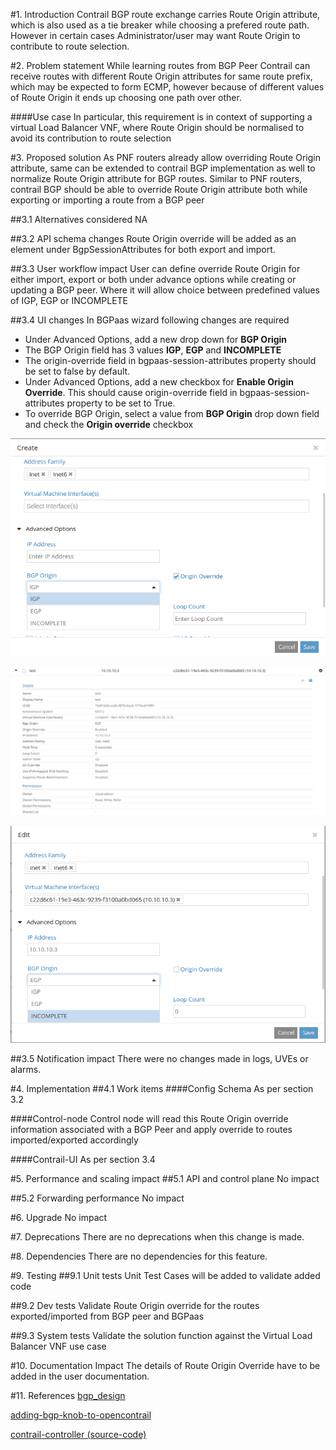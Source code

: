 #1. Introduction
Contrail BGP route exchange carries Route Origin attribute, which is also used
as a tie breaker while choosing a prefered route path. However in certain cases
Administrator/user may want Route Origin to contribute to route selection.

#2. Problem statement
While learning routes from BGP Peer Contrail can receive routes with different
Route Origin attributes for same route prefix, which may be expected to form
ECMP, however because of different values of Route Origin it ends up choosing
one path over other.

####Use case
In particular, this requirement is in context of supporting a virtual Load
Balancer VNF, where Route Origin should be normalised to avoid its contribution
to route selection

#3. Proposed solution
As PNF routers already allow overriding Route Origin attribute, same can be
extended to contrail BGP implementation as well to normalize Route Origin
attribute for BGP routes.
Similar to PNF routers, contrail BGP should be able to override Route Origin
attribute both while exporting or importing a route from a BGP peer

##3.1 Alternatives considered
NA

##3.2 API schema changes
Route Origin override will be added as an element under BgpSessionAttributes
for both export and import.

##3.3 User workflow impact
User can define override Route Origin for either import, export or both under
advance options while creating or updating a BGP peer.
Where it will allow choice between predefined values of IGP, EGP or INCOMPLETE

##3.4 UI changes
In BGPaas wizard following changes are required
* Under Advanced Options, add a new drop down for **BGP Origin**
* The BGP Origin field has 3 values **IGP**, **EGP** and **INCOMPLETE**
* The origin-override field in bgpaas-session-attributes property should be set to false by default.
* Under Advanced Options, add a new checkbox for **Enable Origin Override**. This should cause origin-override field in bgpaas-session-attributes property to be set to True.
* To override BGP Origin, select a value from **BGP Origin** drop down field and check the **Origin override** checkbox

![alt text](images/sec_4.1.1_j.png "Img 10")

![alt text](images/sec_4.1.1_k.png "Img 11")

![alt text](images/sec_4.1.1_l.png "Img 12")



##3.5 Notification impact
There were no changes made in logs, UVEs or alarms.


#4. Implementation
##4.1 Work items
####Config Schema
As per section 3.2

####Control-node
Control node will read this Route Origin override information associated with a
BGP Peer and apply override to routes imported/exported accordingly

####Contrail-UI
As per section 3.4

#5. Performance and scaling impact
##5.1 API and control plane
No impact

##5.2 Forwarding performance
No impact

#6. Upgrade
No impact

#7. Deprecations
There are no deprecations when this change is made.

#8. Dependencies
There are no dependencies for this feature.

#9. Testing
##9.1 Unit tests
Unit Test Cases will be added to validate added code

##9.2 Dev tests
Validate Route Origin override for the routes exported/imported from BGP peer
and BGPaas

##9.3 System tests
Validate the solution function against the Virtual Load Balancer VNF use case

#10. Documentation Impact
The details of Route Origin Override have to be added in the user documentation.

#11. References
[bgp_design](http://juniper.github.io/contrail-vnc/bgp_design.html)

[adding-bgp-knob-to-opencontrail](http://www.opencontrail.org/adding-bgp-knob-to-opencontrail/)

[contrail-controller (source-code)](https://github.com/Juniper/contrail-controller/tree/master/src/vnsw/agent)
